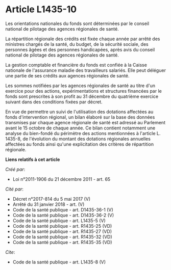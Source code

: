 # Article L1435-10

Les orientations nationales du fonds sont déterminées par le conseil national de pilotage des agences régionales de santé. 

La répartition régionale des crédits est fixée chaque année par arrêté des ministres chargés de la santé, du budget, de la
sécurité sociale, des personnes âgées et des personnes handicapées, après avis du conseil national de pilotage des agences
régionales de santé. 

La gestion comptable et financière du fonds est confiée à la Caisse nationale de l'assurance maladie des travailleurs
salariés. Elle peut déléguer une partie de ses crédits aux agences régionales de santé. 

Les sommes notifiées par les agences régionales de santé au titre d'un exercice pour des actions, expérimentations et
structures financées par le fonds sont prescrites à son profit au 31 décembre du quatrième exercice suivant dans des
conditions fixées par décret. 

En vue de permettre un suivi de l'utilisation des dotations affectées au fonds d'intervention régional, un bilan élaboré sur
la base des données transmises par chaque agence régionale de santé est adressé au Parlement avant le 15 octobre de chaque
année. Ce bilan contient notamment une analyse du bien-fondé du périmètre des actions mentionnées à l'article L. 1435-8, de
l'évolution du montant des dotations régionales annuelles affectées au fonds ainsi qu'une explicitation des critères de
répartition régionale.

**Liens relatifs à cet article**

_Créé par_:

  - Loi n°2011-1906 du 21 décembre 2011 - art. 65

_Cité par_:

  - Décret n°2017-814 du 5 mai 2017 (V)
  - Arrêté du 31 janvier 2018 - art. (V)
  - Code de la santé publique - art. D1435-36-1 (V)
  - Code de la santé publique - art. D1435-36-2 (V)
  - Code de la santé publique - art. L1435-5 (V)
  - Code de la santé publique - art. R1435-25 (VD)
  - Code de la santé publique - art. R1435-27 (VD)
  - Code de la santé publique - art. R1435-32 (VD)
  - Code de la santé publique - art. R1435-35 (VD)

_Cite_:

  - Code de la santé publique - art. L1435-8 (V)
